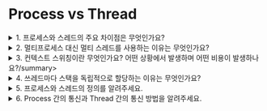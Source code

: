 # Process vs Thread

<details>
<summary>1. 프로세스와 스레드의 주요 차이점은 무엇인가요? </summary>
<div>

</div>
</details>

    
<details>
<summary>2. 멀티프로세스 대신 멀티 스레드를 사용하는 이유는 무엇인가요? </summary>
<div>

</div>
</details>

<details>
<summary>3. 컨텍스트 스위칭이란 무엇인가요? 어떤 상황에서 발생하며 어떤 비용이 발생하나요?/summary>
<div>
  
</div>
</details>
    
<details>
<summary>4. 쓰레드마다 스택을 독립적으로 할당하는 이유는 무엇인가요?</summary>
<div>
    
</div>
</details>
    
  
<details>
<summary>5. 프로세스와 스레드의 정의를 알려주세요.</summary>
<div>
    
</div>
</details>


<details>
<summary>6. Process 간의 통신과 Thread 간의 통신 방법을 알려주세요.</summary>
<div>
    
</div>
</details>
